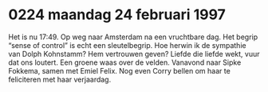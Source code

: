 # 0224 maandag 24 februari 1997
Het is nu 17:49. Op weg naar Amsterdam na een vruchtbare dag. Het begrip “sense of control” is echt een sleutelbegrip. Hoe herwin ik de sympathie van Dolph Kohnstamm? Hem vertrouwen geven? Liefde die liefde wekt, vuur dat ons loutert. Een groene waas over de velden. Vanavond naar Sipke Fokkema, samen met Emiel Felix. Nog even Corry bellen om haar te feliciteren met haar verjaardag.